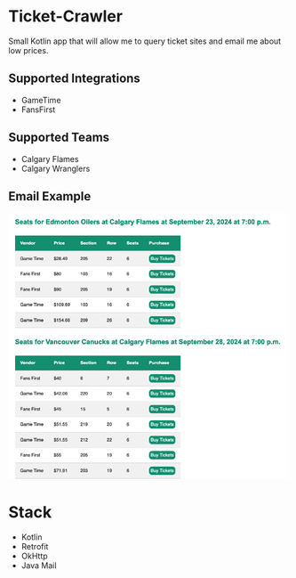 # Ticket-Crawler
Small Kotlin app that will allow me to query ticket sites and email me about low prices.

## Supported Integrations
- GameTime
- FansFirst

## Supported Teams
- Calgary Flames 
- Calgary Wranglers

## Email Example
![](email.png)

# Stack
- Kotlin
- Retrofit
- OkHttp
- Java Mail

